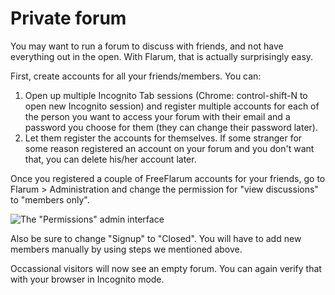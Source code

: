 # Private forum

You may want to run a forum to discuss with friends, and not have everything out in the open. With Flarum, that is actually surprisingly easy.

First, create accounts for all your friends/members. 
You can:
1. Open up multiple Incognito Tab sessions (Chrome: control-shift-N to open new Incognito session) and register multiple accounts for each of the person you want to access your forum with their email and a password you choose for them (they can change their password later).
2. Let them register the accounts for themselves. If some stranger for some reason registered an account on your forum and you don't want that, you can delete his/her account later.

Once you registered a couple of FreeFlarum accounts for your friends, go to Flarum > Administration and change the permission for "view discussions" to "members only".

![The "Permissions" admin interface](https://buq.eu/screenshots/t3AQcUP2Xliie8fShtwPBT6F.png)

Also be sure to change "Signup" to "Closed". You will have to add new members manually by using steps we mentioned above. 

Occassional visitors will now see an empty forum. You can again verify that with your browser in Incognito mode.
